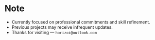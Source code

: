 # Note  

- Currently focused on professional commitments and skill refinement.  
- Previous projects may receive infrequent updates.  
- Thanks for visiting — `horizoi@outlook.com`
